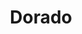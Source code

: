 ---
templateKey: blog-post
featuredpost: false
featuredimage: /assets/Dorado.png
title: Dorado
description: Fish~Pole
testfield: 1408
---